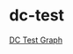 # dc-test

[DC Test Graph](https://physicalpixel.github.io/dc.js/web-src/examples/replacing-data.html)
